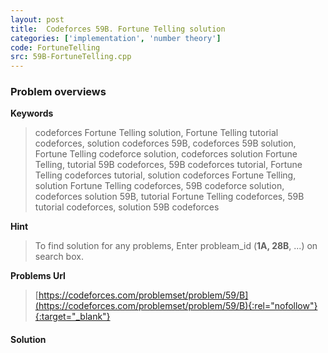 ```yaml
---
layout: post
title:  Codeforces 59B. Fortune Telling solution
categories: ['implementation', 'number theory']
code: FortuneTelling
src: 59B-FortuneTelling.cpp
---
```

### **Problem overviews**

**Keywords**
> codeforces Fortune Telling solution, Fortune Telling tutorial codeforces, solution codeforces 59B, codeforces 59B solution, Fortune Telling codeforce solution, codeforces solution Fortune Telling, tutorial 59B codeforces, 59B codeforces tutorial, Fortune Telling codeforces tutorial, solution codeforces Fortune Telling, solution Fortune Telling codeforces, 59B codeforce solution, codeforces solution 59B, tutorial Fortune Telling codeforces, 59B tutorial codeforces, solution 59B codeforces

**Hint**
> To find solution for any problems, Enter probleam_id (**1A, 28B**, ...) on search box. 

**Problems Url**
> [https://codeforces.com/problemset/problem/59/B](https://codeforces.com/problemset/problem/59/B){:rel="nofollow"}{:target="_blank"}

#### **Solution**



